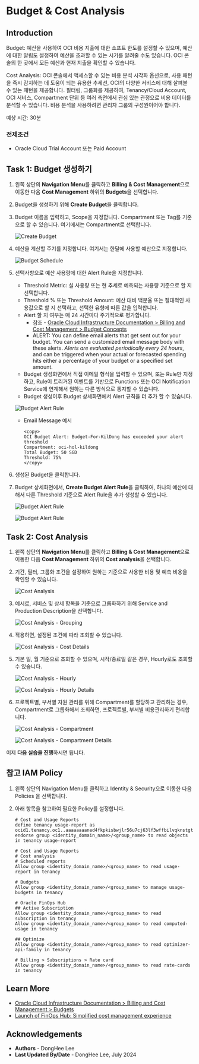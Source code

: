 # Budget & Cost Analysis

## Introduction

Budget: 예산을 사용하여 OCI 비용 지출에 대한 소프트 한도를 설정할 수 있으며, 예산에 대한 알림도 설정하여 예산을 초과할 수 있는 시기를 알려줄 수도 있습니다. OCI 콘솔의 한 곳에서 모든 예산과 현재 지출을 확인할 수 있습니다.

Cost Analysis: OCI 콘솔에서 액세스할 수 있는 비용 분석 시각화 옵션으로, 사용 패턴을 즉시 감지하는 데 도움이 되는 유용한 추세선, OCI의 다양한 서비스에 대해 살펴볼 수 있는 패턴을 제공합니다. 필터링, 그룹화를 제공하여, Tenancy/Cloud Account, OCI 서비스, Compartment 단위 등 여러 측면에서 관심 있는 관정으로 비용 데이터를 분석할 수 있습니다. 비용 분석을 사용하려면 관리자 그룹의 구성원이어야 합니다.

예상 시간: 30분

### 전제조건

- Oracle Cloud Trial Account 또는 Paid Account

## Task 1: Budget 생성하기

1. 왼쪽 상단의 **Navigation Menu**를 클릭하고 **Billing & Cost Management**으로 이동한 다음 **Cost Management** 하위의 **Budgets**을 선택합니다.

2. Budget을 생성하기 위해 **Create Budget**을 클릭합니다.

3. Budget 이름을 입력하고, Scope을 지정합니다. Compartment 또는 Tag를 기준으로 할 수 있습니다. 여기에서는 Compartment로 선택합니다.

    ![Create Budget](./images/create-budget.png " ")

4. 예산을 계산할 주기를 지정합니다. 여기서는 한달에 사용할 예산으로 지정합니다.

    ![Budget Schedule](./images/create-budget-schedule.png " ")

5. 선택사항으로 예산 사용량에 대한 Alert Rule을 지정합니다.

    - Threshold Metric: 실 사용량 또는 현 추세로 예측되는 사용량 기준으로 할 지 선택합니다.
    - Threshold % 또는 Threshold Amount: 예산 대비 백분율 또는 절대적인 사용값으로 할 지 선택하고, 선택한 유형에 따른 값을 입력합니다.
    - Alert 할 지 여부는 매 24 시간마다 주기적으로 평가합니다.
        - 참조 - [Oracle Cloud Infrastructure Documentation > Billing and Cost Management > Budget Concepts](https://docs.oracle.com/en-us/iaas/Content/Billing/Concepts/budgetsoverview.htm#Budgets_Overview__budgets-concepts)
        - ALERT: You can define email alerts that get sent out for your budget. You can send a customized email message body with these alerts. *Alerts are evaluated periodically every 24 hours*, and can be triggered when your actual or forecasted spending hits either a percentage of your budget or a specified set amount.
    - Budget 생성화면에서 직접 이메일 형식을 입력할 수 있으며, 또는 Rule만 지정하고, Rule이 트리거된 이벤트를 기반으로 Functions 또는 OCI Notification Service에 연계해서 원하는 다른 방식으로 통지할 수 있습니다.
    - Budget 생성이후 Budget 상세화면에서 Alert 규칙을 더 추가 할 수 있습니다.

    ![Budget Alert Rule](./images/create-budget-alert-rule.png " ")

    - Email Message 예시

        ```text
        <copy>
        OCI Budget Alert: Budget-For-KilDong has exceeded your alert threshold
        Compartment: oci-hol-kildong
        Total Budget: 50 SGD
        Threshold: 75%
        </copy>
        ```

6. 생성된 Budget을 클릭합니다.

7. Budget 상세화면에서, **Create Budget Alert Rule**을 클릭하여, 하나의 예산에 대해서 다른 Threshold 기준으로 Alert Rule을 추가 생성할 수 있습니다.

    ![Budget Alert Rule](./images/create-budget-alert-rule-2.png " ")

    ![Budget Alert Rule](./images/create-budget-alert-rule-3.png " ")


## Task 2: Cost Analysis 

1. 왼쪽 상단의 **Navigation Menu**를 클릭하고 **Billing & Cost Management**으로 이동한 다음 **Cost Management** 하위의 **Cost analysis**을 선택합니다.

2. 기간, 필터, 그룹화 조건을 설정하여 원하는 기준으로 사용한 비용 및 예측 비용을 확인할 수 있습니다.

    ![Cost Analysis](./images/cost-analysis-query.png)

3. 예시로, 서비스 및 상세 항목을 기준으로 그룹화하기 위해 Service and Production Description을 선택합니다.    

    ![Cost Analysis - Grouping](./images/cost-analysis-query-grouping.png)

4. 적용하면, 설정된 조건에 따라 조회할 수 있습니다.

    ![Cost Analysis - Cost Details](./images/cost-analysis-query-cost-details.png)

5. 기본 일, 월 기준으로 조회할 수 있으며, 시작/종료일 같은 경우, Hourly로도 조회할 수 있습니다.

    ![Cost Analysis - Hourly](./images/cost-analysis-query-hourly.png)

    ![Cost Analysis - Hourly Details](./images/cost-analysis-query-hourly-details.png)

6. 프로젝트별, 부서별 자원 관리를 위해 Compartment를 할당하고 관리하는 경우, Compartment로 그룹화해서 조회하면, 프로젝트별, 부서별 비용관리하기 편리합니다.

    ![Cost Analysis - Compartment](./images/cost-analysis-query-by-compartment.png)

    ![Cost Analysis - Compartment Details](./images/cost-analysis-query-by-compartment-details.png)


이제 **다음 실습을 진행**하시면 됩니다.

## 참고 IAM Policy

1. 왼쪽 상단의 Navigation Menu를 클릭하고 Identity & Security으로 이동한 다음 Policies 을 선택합니다.

2. 아래 항목을 참고하여 필요한 Policy를 설정합니다.

    ```text
    # Cost and Usage Reports
    define tenancy usage-report as ocid1.tenancy.oc1..aaaaaaaaned4fkpkisbwjlr56u7cj63lf3wffbilvqknstgtvzub7vhqkggq
    endorse group <identity_domain_name>/<group_name> to read objects in tenancy usage-report
    
    # Cost and Usage Reports
    # Cost analysis
    # Scheduled reports
    Allow group <identity_domain_name>/<group_name> to read usage-report in tenancy
    
    # Budgets
    Allow group <identity_domain_name>/<group_name> to manage usage-budgets in tenancy
    
    # Oracle FinOps Hub
    ## Active Subscription
    Allow group <identity_domain_name>/<group_name> to read subscription in tenancy
    Allow group <identity_domain_name>/<group_name> to read computed-usage in tenancy
    
    ## Optimize
    Allow group <identity_domain_name>/<group_name> to read optimizer-api-family in tenancy
    
    # Billing > Subscriptions > Rate card
    Allow group <identity_domain_name>/<group_name> to read rate-cards in tenancy
    ```

## Learn More

- [Oracle Cloud Infrastructure Documentation > Billing and Cost Management > Budgets](https://docs.cloud.oracle.com/en-us/iaas/Content/Billing/Concepts/budgetsoverview.htm)
- [Launch of FinOps Hub: Simplified cost management experience](https://blogs.oracle.com/cloud-infrastructure/post/ocis-launches-its-finops-hub)

## Acknowledgements

- **Authors** - DongHee Lee
- **Last Updated By/Date** - DongHee Lee, July 2024